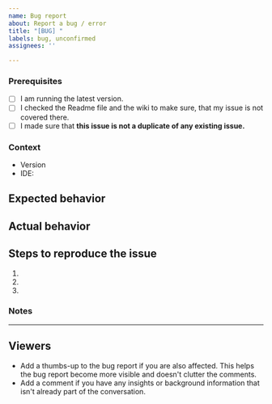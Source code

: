 ```yaml
---
name: Bug report
about: Report a bug / error
title: "[BUG] "
labels: bug, unconfirmed
assignees: ''

---
```


<!-- PLEASE DO NOT DELETE TOPICS AS YOUR ISSUE WILL GET CLOSED -->
### Prerequisites <!-- Replace spaces with "x" to tick boxes. -->

- [ ] I am running the latest version.
- [ ] I checked the Readme file and the wiki to make sure, that my issue is not covered there.
- [ ] I made sure that **this issue is not a duplicate of any existing issue.**

### Context <!-- Exact version you have downloaded. The IDE you are using-->

- Version
- IDE: 

## Expected behavior
<!-- What would you expect to see if this feature was working as intended? -->



## Actual behavior
<!-- What actually happens when this feature is used in its current state?
Try to give as much detail as possible here to help us properly understand the issue. -->



<!-- If you have any videos or images relating to the issue, please post them here as well. -->



## Steps to reproduce the issue

<!-- How do you reproduce this issue?
     Try to give as much detail as possible here too so it's easier for us to reproduce this issue. -->

1. <!-- Do this -->
2. <!-- And then this -->
3. <!-- So that this happens -->


### Notes
<!-- Add any other context about the problem here. -->

---
## Viewers

* Add a thumbs-up to the bug report if you are also affected. This helps the bug report become more visible and doesn't clutter the comments.
* Add a comment if you have any insights or background information that isn't already part of the conversation.
